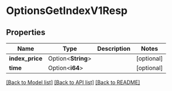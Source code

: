 # OptionsGetIndexV1Resp

## Properties

Name | Type | Description | Notes
------------ | ------------- | ------------- | -------------
**index_price** | Option<**String**> |  | [optional]
**time** | Option<**i64**> |  | [optional]

[[Back to Model list]](../README.md#documentation-for-models) [[Back to API list]](../README.md#documentation-for-api-endpoints) [[Back to README]](../README.md)


